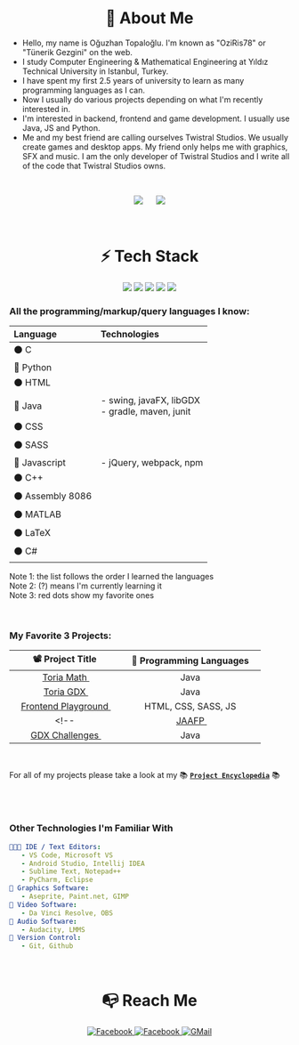 




<h1 align="center"> 🚀 About Me</h1>

- Hello, my name is Oğuzhan Topaloğlu. I'm known as "OziRis78" or "Tünerik Gezgini" on the web.
- I study Computer Engineering & Mathematical Engineering at Yıldız Technical University in Istanbul, Turkey.
- I have spent my first 2.5 years of university to learn as many programming languages as I can.
- Now I usually do various projects depending on what I'm recently interested in.
- I'm interested in backend, frontend and game development. I usually use Java, JS and Python.
- Me and my best friend are calling ourselves Twistral Studios. We usually create games and desktop apps. My friend only helps me with graphics, SFX and music. I am the only developer of Twistral Studios and I write all of the code that Twistral Studios owns.


<br>


<p align="center">
<img src="https://github-readme-stats.vercel.app/api?username=oziris78&show_icons=true&count_private=true&theme=dracula&include_all_commits=true">
   &nbsp;&nbsp;&nbsp;&nbsp;
<img src="https://github-readme-stats.vercel.app/api/top-langs/?username=oziris78&layout=compact&theme=dracula&langs_count=10">
</p>







<br>

<h1 align="center"> ⚡ Tech Stack </h1>

<div align="center">
   <img src="https://img.shields.io/badge/C-00599C?style=for-the-badge&logo=c&logoColor=white">
   <img src="https://img.shields.io/badge/C%2B%2B-00599C?style=for-the-badge&logo=c%2B%2B&logoColor=white">
   <img src="https://img.shields.io/badge/Python-14354C?style=for-the-badge&logo=python&logoColor=white">
   <img src="https://img.shields.io/badge/JavaScript-323330?style=for-the-badge&logo=javascript&logoColor=F7DF1E">
   <img src="https://img.shields.io/badge/Java-ED8B00?style=for-the-badge&logo=java&logoColor=white">
</div>



### All the programming/markup/query languages I know:

| Language | Technologies  |
| :--- | :--  |
|⚫ C  |   |
|🔴 Python  |   |
|⚫ HTML  |   |
|🔴 Java    |  - swing, javaFX, libGDX  <br> - gradle, maven, junit |
|⚫ CSS  |   |
|⚫ SASS  |   |
|🔴 Javascript  |  - jQuery, webpack, npm |
|⚫ C++  |   |
|⚫ Assembly 8086  |   |
|⚫ MATLAB  |   |
|⚫ LaTeX  |   |
|⚫ C#  |   |

<!--
```
⚫ C  
🔴 Python  
⚫ HTML  
🔴 Java  
   - swing, javaFX, libGDX  
   - gradle, maven, junit  
⚫ CSS  
⚫ SASS  
🔴 Javascript  
   - jQuery, webpack, npm  
⚫ C++  
⚫ Assembly 8086  
⚫ MATLAB  
⚫ LaTeX  
⚫ C#  
```
-->

Note 1: the list follows the order I learned the languages <br>
Note 2: (?) means I'm currently learning it <br>
Note 3: red dots show my favorite ones <br>

<br>

### My Favorite 3 Projects:

|      &nbsp;&nbsp; 📽 Project Title &nbsp;&nbsp;         |     &nbsp;&nbsp; 📑 Programming Languages &nbsp;&nbsp;     |
|  :---------------------------------------------------:  |  :------------------------------------------------------:  |
|  &nbsp;&nbsp; <a href="https://github.com/oziris78/toria-math"> Toria Math  </a> &nbsp;&nbsp;                   |  Java  |
|  &nbsp;&nbsp; <a href="https://github.com/oziris78/toria-gdx"> Toria GDX  </a> &nbsp;&nbsp;                     |  Java  |  
|  &nbsp;&nbsp; <a href="https://github.com/oziris78/frontend_playground"> Frontend Playground </a> &nbsp;&nbsp;  |  HTML, CSS, SASS, JS  |
<!--|  &nbsp;&nbsp; <a href="https://github.com/oziris78/jaafp"> JAAFP </a> &nbsp;&nbsp;                              |  Java  |
|  &nbsp;&nbsp; <a href="https://github.com/oziris78/gdx-challenges"> GDX Challenges </a> &nbsp;&nbsp;              |  Java  |-->

<br>

For all of my projects please take a look at my 📚 <a href="https://github.com/oziris78/oziris78/blob/main/projects.md"> **` Project Encyclopedia `**</a> 📚



<br>
<br>

### Other Technologies I'm Familiar With

```yaml
👨🏻‍💻 IDE / Text Editors:
   - VS Code, Microsoft VS
   - Android Studio, Intellij IDEA
   - Sublime Text, Notepad++
   - PyCharm, Eclipse
🎨 Graphics Software:
   - Aseprite, Paint.net, GIMP
🎥 Video Software:
   - Da Vinci Resolve, OBS
🎤 Audio Software:
   - Audacity, LMMS
📂 Version Control:
   - Git, Github
```




<br>

<h1 align="center">📭 Reach Me</h1>

<div align="center">
   
<a href="https://www.linkedin.com/in/o%C4%9Fuzhan-topalo%C4%9Flu-787b2b205/">
<img src="https://img.shields.io/badge/LinkedIn-0077B5?style=for-the-badge&logo=linkedin&logoColor=white" title="Facebook">
</a>
   
<a href="https://www.instagram.com/tunerikgezgini79/">
<img src="https://img.shields.io/badge/Instagram-E4405F?style=for-the-badge&logo=instagram&logoColor=white" title="Facebook">
</a>
   
<a href="mailto:oguzhantg3@gmail.com">
<img src="https://img.shields.io/badge/Gmail-D14836?style=for-the-badge&logo=gmail&logoColor=white" title="GMail">
</a>

</div>




